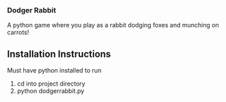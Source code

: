 ### Dodger Rabbit 
A python game where you play as a rabbit dodging foxes and munching on carrots! 

## Installation Instructions 
Must have python installed to run 

1. cd into project directory
1. python dodgerrabbit.py